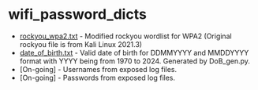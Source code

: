 # wifi_password_dicts
- [rockyou_wpa2.txt](https://github.com/sakkarose/rockyou_wpa2_dicts/blob/main/rockyou_wpa2.txt) - Modified rockyou wordlist for WPA2 
(Original rockyou file is from Kali Linux 2021.3)
- [date_of_birth.txt](https://github.com/sakkarose/wifi_password_dicts/blob/main/date_of_birth.txt) - Valid date of birth for DDMMYYYY and MMDDYYYY format with YYYY being from 1970 to 2024. Generated by DoB_gen.py.
- [On-going] - Usernames from exposed log files. 
- [On-going] - Passwords from exposed log files. 
